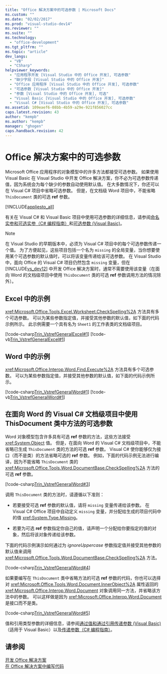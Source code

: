 ```yaml
---
title: "Office 解决方案中的可选参数 | Microsoft Docs"
ms.custom: ""
ms.date: "02/02/2017"
ms.prod: "visual-studio-dev14"
ms.reviewer: ""
ms.suite: ""
ms.technology: 
  - "office-development"
ms.tgt_pltfrm: ""
ms.topic: "article"
dev_langs: 
  - "VB"
  - "CSharp"
helpviewer_keywords: 
  - "应用程序开发 [Visual Studio 中的 Office 开发], 可选参数"
  - "缺少字段 [Visual Studio 中的 Office 开发]"
  - "Office 应用程序 [Visual Studio 中的 Office 开发], 可选参数"
  - "可选参数 [Visual Studio 中的 Office 开发]"
  - "参数 [Visual Studio 中的 Office 开发], 可选"
  - "Visual Basic [Visual Studio 中的 Office 开发], 可选参数"
  - "Visual C# [Visual Studio 中的 Office 开发], 可选参数"
ms.assetid: 109eaef6-08bb-4b59-a29e-921f856027cc
caps.latest.revision: 43
author: "kempb"
ms.author: "kempb"
manager: "ghogen"
caps.handback.revision: 42
---
```

# Office 解决方案中的可选参数
  Microsoft Office 应用程序的对象模型中的许多方法都接受可选参数。  如果使用 Visual Basic 在 Visual Studio 中开发 Office 解决方案，你不必为可选参数传递值，因为系统会为每个缺少的参数自动使用默认值。  在大多数情况下，你还可以在 Visual C\# 项目中省略可选参数。 但是，在文档级 Word 项目中，不能省略 `ThisDocument` 类的可选 **ref** 参数。  
  
 [!INCLUDE[appliesto_all](../vsto/includes/appliesto-all-md.md)]  
  
 有关在 Visual C\# 和 Visual Basic 项目中使用可选参数的详细信息，请参阅[命名实参和可选实参（C&#35; 编程指南）](/dotnet/csharp/programming-guide/classes-and-structs/named-and-optional-arguments)和[可选参数 &#40;Visual Basic&#41;](/dotnet/visual-basic/programming-guide/language-features/procedures/optional-parameters)。  
  
> [!NOTE]  
>  在 Visual Studio 的早期版本中，必须为 Visual C\# 项目中的每个可选参数传递一个值。  为了方便起见，这些项目包括一个名为 `missing` 的全局变量，当你想要使用某个可选参数的默认值时，可以将该变量传递给该可选参数。  在 Visual Studio 中，面向 Office 的 Visual C\# 项目仍然包含 `missing` 变量，但在 [!INCLUDE[vs_dev12](../vsto/includes/vs-dev12-md.md)] 中开发 Office 解决方案时，通常不需要使用该变量（在面向 Word 的文档级项目中使用 `ThisDocument` 类的可选 **ref** 参数调用方法的情况除外）。  
  
## Excel 中的示例  
 <xref:Microsoft.Office.Tools.Excel.Worksheet.CheckSpelling%2A> 方法具有多个可选参数。  可以为某些参数指定值，并接受其他参数的默认值，如下面的代码示例所示。  此示例需要一个具有名为 `Sheet1` 的工作表类的文档级项目。  
  
 [!code-csharp[Trin_VstrefGeneralExcel#1](../snippets/csharp/VS_Snippets_OfficeSP/Trin_VstrefGeneralExcel/CS/Sheet1.cs#1)]
 [!code-vb[Trin_VstrefGeneralExcel#1](../snippets/visualbasic/VS_Snippets_OfficeSP/Trin_VstrefGeneralExcel/VB/Sheet1.vb#1)]  
  
## Word 中的示例  
 <xref:Microsoft.Office.Interop.Word.Find.Execute%2A> 方法具有多个可选参数。  可以为某些参数指定值，并接受其他参数的默认值，如下面的代码示例所示。  
  
 [!code-csharp[Trin_VstrefGeneralWord#1](../snippets/csharp/VS_Snippets_OfficeSP/Trin_VstrefGeneralWord/CS/ThisDocument.cs#1)]
 [!code-vb[Trin_VstrefGeneralWord#1](../snippets/visualbasic/VS_Snippets_OfficeSP/Trin_VstrefGeneralWord/VB/ThisDocument.vb#1)]  
  
## 在面向 Word 的 Visual C\# 文档级项目中使用 ThisDocument 类中方法的可选参数  
 Word 对象模型包含许多具有可选 **ref** 参数的方法，这些方法接受 <xref:System.Object> 值。  但是，在面向 Word 的 Visual C\# 文档级项目中，不能省略已生成 `ThisDocument` 类的方法的可选 **ref** 参数。  Visual C\# 使你能够仅为接口（而不是类）的方法省略可选的 **ref** 参数。  例如，下面的代码示例无法进行编译，因为不能省略 `ThisDocument` 类的 <xref:Microsoft.Office.Tools.Word.DocumentBase.CheckSpelling%2A> 方法的可选 **ref** 参数。  
  
 [!code-csharp[Trin_VstrefGeneralWord#3](../snippets/csharp/VS_Snippets_OfficeSP/Trin_VstrefGeneralWord/CS/ThisDocument.cs#3)]  
  
 调用 `ThisDocument` 类的方法时，请遵循以下准则：  
  
-   若要接受可选 **ref** 参数的默认值，请将 `missing` 变量传递给该参数。  在 Visual C\# Office 项目中自动定义 `missing` 变量，并分配给生成的项目代码中的值 <xref:System.Type.Missing>。  
  
-   若要为可选 **ref** 参数指定你自己的值，请声明一个分配给你要指定的值的对象，然后将该对象传递给该参数。  
  
 下面的代码示例演示如何通过为 *ignoreUppercase* 参数指定值并接受其他参数的默认值来调用 <xref:Microsoft.Office.Tools.Word.DocumentBase.CheckSpelling%2A> 方法。  
  
 [!code-csharp[Trin_VstrefGeneralWord#4](../snippets/csharp/VS_Snippets_OfficeSP/Trin_VstrefGeneralWord/CS/ThisDocument.cs#4)]  
  
 如果要编写在 `ThisDocument` 类中省略方法的可选 **ref** 参数的代码，你也可以选择对 <xref:Microsoft.Office.Tools.Word.Document.InnerObject%2A> 属性返回的 <xref:Microsoft.Office.Interop.Word.Document> 对象调用同一方法，并省略该方法中的参数。  可以这样做是因为 <xref:Microsoft.Office.Interop.Word.Document> 是接口而不是类。  
  
 [!code-csharp[Trin_VstrefGeneralWord#5](../snippets/csharp/VS_Snippets_OfficeSP/Trin_VstrefGeneralWord/CS/ThisDocument.cs#5)]  
  
 值和引用类型参数的详细信息，请参阅[通过值和通过引用传递参数 &#40;Visual Basic&#41;](/dotnet/visual-basic/programming-guide/language-features/procedures/passing-arguments-by-value-and-by-reference)（适用于 Visual Basic）以及[传递参数（C&#35; 编程指南）](/dotnet/csharp/programming-guide/classes-and-structs/passing-parameters)。  
  
## 请参阅  
 [开发 Office 解决方案](../vsto/developing-office-solutions.md)   
 [在 Office 解决方案中编写代码](../vsto/writing-code-in-office-solutions.md)  
  
  